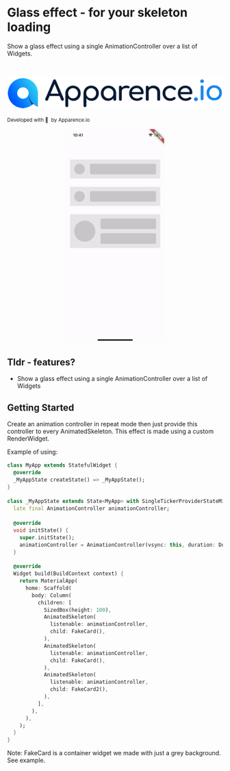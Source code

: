 # Glass effect - for your skeleton loading
Show a glass effect using a single AnimationController over a list of Widgets.

<br><br>
<a href="https://en.apparence.io"><img src="https://github.com/Apparence-io/bart/raw/master/.github/img/logo.png" alt="Apparence.io logo"></a>
<p><small>Developed with 💙 &nbsp;by Apparence.io</small></p>


<p align="center">
<img src="https://github.com/Apparence-io/better_skeleton/blob/master/images/example.gif?raw=true" width="230" alt="Apparence.io better skeleton plugin gif">
</p>

## Tldr - features?
- Show a glass effect using a single AnimationController over a list of Widgets

## Getting Started
Create an animation controller in repeat mode then just provide this controller to every AnimatedSkeleton. 
This effect is made using a custom RenderWidget. 

Example of using:
```dart
class MyApp extends StatefulWidget {
  @override
  _MyAppState createState() => _MyAppState();
}

class _MyAppState extends State<MyApp> with SingleTickerProviderStateMixin {
  late final AnimationController animationController;

  @override
  void initState() {
    super.initState();
    animationController = AnimationController(vsync: this, duration: Duration(milliseconds: 1000))..repeat();
  }

  @override
  Widget build(BuildContext context) {
    return MaterialApp(
      home: Scaffold(
        body: Column(
          children: [
            SizedBox(height: 100),
            AnimatedSkeleton(
              listenable: animationController,
              child: FakeCard(),
            ),
            AnimatedSkeleton(
              listenable: animationController,
              child: FakeCard(),
            ),
            AnimatedSkeleton(
              listenable: animationController,
              child: FakeCard2(),
            ),
          ],
        ),
      ),
    );
  }
}
```

Note: FakeCard is a container widget we made with just a grey background. See example. 



